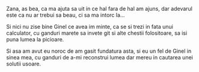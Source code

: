 Zana, as bea, ca ma ajuta sa uit in ce hal fara de hal am ajuns, dar adevarul
este ca nu ar trebui sa beau, ci sa ma intorc la...

Si nici nu zise bine Ginel ce avea im minte, ca se si trezi in fata unui
calculator, cu ganduri marete sa invete git si alte chestii folositoare, sa isi
puna lumea la picioare.

Si asa am avut eu noroc de am gasit fundatura asta, si eu un fel de Ginel in sinea mea,
cu ganduri de a-mi reconstrui lumea dar mereu in cautarea unei solutii usoare.